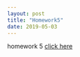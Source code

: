 ```yaml
---
layout: post
title: "Homework5"
date: 2019-05-03
---
```

homework 5 [click here]({{site.baseurl}}/assets/homework5.pdf)
